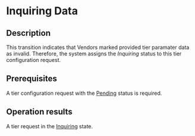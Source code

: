 # Inquiring Data
## Description
This transition indicates that Vendors marked provided tier paramater data as invalid. Therefore, the system assigns the *Inquiring* status to this tier configuration request.
## Prerequisites
A tier configuration request with the [Pending](s-b-pending.html) status is required.
## Operation results
A tier request in the [Inquiring](s-d-inquiring.html) state.
